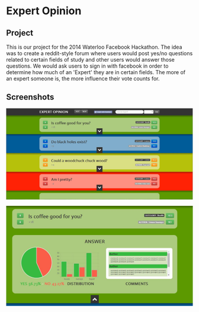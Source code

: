 # Expert Opinion

## Project
This is our project for the 2014 Waterloo Facebook Hackathon. The idea was to create a reddit-style forum where users would post yes/no questions related to certain fields of study and other users would answer those questions. We would ask users to sign in with facebook in order to determine how much of an 'Expert' they are in certain fields. The more of an expert someone is, the more influence their vote counts for.

## Screenshots
  
![Alt text](/readme-images/main.JPG?raw=true "Full Page")

![Alt text](/readme-images/expand.JPG?raw=true "Expanded Question")
